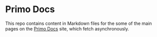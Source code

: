 # Primo Docs

This repo contains content in Markdown files for the some of the main pages on the [Primo Docs](https://docs.primocms.org) site, which fetch asynchronously. 
